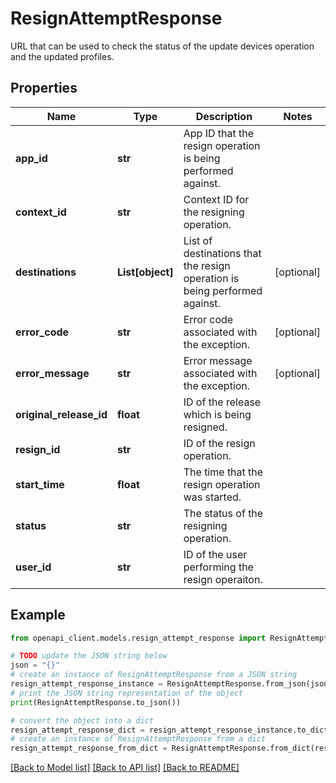 # ResignAttemptResponse

URL that can be used to check the status of the update devices operation and the updated profiles.

## Properties

Name | Type | Description | Notes
------------ | ------------- | ------------- | -------------
**app_id** | **str** | App ID that the resign operation is being performed against. | 
**context_id** | **str** | Context ID for the resigning operation. | 
**destinations** | **List[object]** | List of destinations that the resign operation is being performed against. | [optional] 
**error_code** | **str** | Error code associated with the exception. | [optional] 
**error_message** | **str** | Error message associated with the exception. | [optional] 
**original_release_id** | **float** | ID of the release which is being resigned. | 
**resign_id** | **str** | ID of the resign operation. | 
**start_time** | **float** | The time that the resign operation was started. | 
**status** | **str** | The status of the resigning operation. | 
**user_id** | **str** | ID of the user performing the resign operaiton. | 

## Example

```python
from openapi_client.models.resign_attempt_response import ResignAttemptResponse

# TODO update the JSON string below
json = "{}"
# create an instance of ResignAttemptResponse from a JSON string
resign_attempt_response_instance = ResignAttemptResponse.from_json(json)
# print the JSON string representation of the object
print(ResignAttemptResponse.to_json())

# convert the object into a dict
resign_attempt_response_dict = resign_attempt_response_instance.to_dict()
# create an instance of ResignAttemptResponse from a dict
resign_attempt_response_from_dict = ResignAttemptResponse.from_dict(resign_attempt_response_dict)
```
[[Back to Model list]](../README.md#documentation-for-models) [[Back to API list]](../README.md#documentation-for-api-endpoints) [[Back to README]](../README.md)


